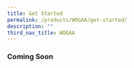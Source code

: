```yaml
---
title: Get Started
permalink: /products/WOGAA/get-started/
description: ""
third_nav_title: WOGAA
---
```

### **Coming Soon**